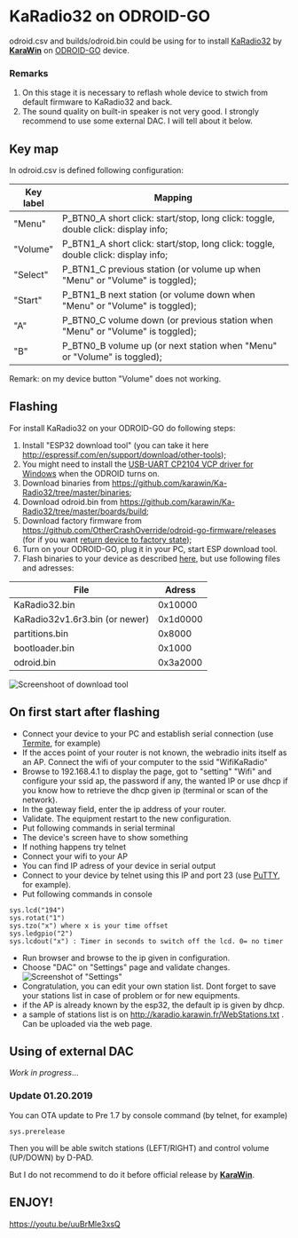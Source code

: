 # KaRadio32 on ODROID-GO

odroid.csv and builds/odroid.bin could be using for to install [KaRadio32](https://github.com/karawin/Ka-Radio32) by [**KaraWin**](https://github.com/karawin) on [ODROID-GO](https://www.hardkernel.com/shop/odroid-go/) device.

### Remarks
1. On this stage it is necessary to reflash whole device to stwich from default firmware to KaRadio32 and back.
2. The sound quality on built-in speaker is not very good. I strongly recommend to use some external DAC. I will tell about it below.

## Key map

In odroid.csv is defined following configuration:

Key label    | Mapping
-------------|----------------------------------------------------------------------------------
"Menu"       | P_BTN0_A short click: start/stop, long click: toggle, double click: display info;
"Volume"     | P_BTN1_A short click: start/stop, long click: toggle, double click: display info;
"Select"     | P_BTN1_C previous station (or volume up when "Menu" or "Volume" is toggled);
"Start"      | P_BTN1_B next station (or volume down when "Menu" or "Volume" is toggled);
"A"          | P_BTN0_C volume down (or previous station when "Menu" or "Volume" is toggled);
"B"          | P_BTN0_B volume up (or next station when "Menu" or "Volume" is toggled);

Remark: on my device button "Volume" does not working.

## Flashing

For install KaRadio32 on your ODROID-GO do following steps:
1. Install "ESP32 download tool" (you can take it here <http://espressif.com/en/support/download/other-tools>);
2. You might need to install the [USB-UART CP2104 VCP driver for Windows](https://www.silabs.com/products/development-tools/software/usb-to-uart-bridge-vcp-drivers) when the ODROID turns on.
3. Download binaries from <https://github.com/karawin/Ka-Radio32/tree/master/binaries>;
4. Download odroid.bin from <https://github.com/karawin/Ka-Radio32/tree/master/boards/build>;
5. Download factory firmware from <https://github.com/OtherCrashOverride/odroid-go-firmware/releases> (for if you want [return device to factory state](https://wiki.odroid.com/odroid_go/firmware_update));
6. Turn on your ODROID-GO, plug it in your PC, start ESP download tool.
7. Flash binaries to your device as described [here](https://wiki.odroid.com/odroid_go/firmware_update), but use following files and adresses:

File                           | Adress
-------------------------------|---------
KaRadio32.bin                  | 0x10000
KaRadio32v1.6r3.bin (or newer) | 0x1d0000
partitions.bin                 | 0x8000
bootloader.bin                 | 0x1000
odroid.bin                     | 0x3a2000

![Screenshoot of download tool](https://github.com/pepelnyy/KaRadio32-on-ODROID-GO/raw/master/Images/Screenshot%20of%20ESP32%20DOWNLOAD%20TOOL.png)

## On first start after flashing

- Connect your device to your PC and establish serial connection (use [Termite](https://www.compuphase.com/software_termite.htm), for example)
- If the acces point of your router is not known, the webradio inits itself as an AP. Connect the wifi of your computer to the ssid "WifiKaRadio"  
- Browse to 192.168.4.1 to display the page, got to "setting" "Wifi" and configure your ssid ap, the password if any, the wanted IP or use dhcp if you know how to retrieve the dhcp given ip (terminal or scan of the network).
- In the gateway field, enter the ip address of your router.
- Validate. The equipment restart to the new configuration.
- Put following commands in serial terminal
- The device's screen have to show something
- If nothing happens try telnet
- Connect your wifi to your AP
- You can find IP adress of your device in serial output
- Connect to your device by telnet using this IP and port 23 (use [PuTTY](https://www.chiark.greenend.org.uk/~sgtatham/putty/latest.html), for example).
- Put following commands in console

```
sys.lcd("194")
sys.rotat("1")
sys.tzo("x") where x is your time offset
sys.ledgpio("2")
sys.lcdout("x")	: Timer in seconds to switch off the lcd. 0= no timer
```

- Run browser and browse to the ip given in configuration.
- Choose "DAC" on "Settings" page and validate changes.
![Screenshot of "Settings"](https://github.com/pepelnyy/KaRadio32-on-ODROID-GO/raw/master/Images/WebPage.png)
- Congratulation, you can edit your own station list. Dont forget to save your stations list in case of problem or for new equipments.
- if the AP is already known by the esp32, the default ip is given by dhcp.
- a sample of stations list is on http://karadio.karawin.fr/WebStations.txt . Can be uploaded via the web page.

## Using of external DAC

_Work_ _in_ _progress_...

### Update 01.20.2019

You can OTA update to Pre 1.7 by console command (by telnet, for example)

```
sys.prerelease
```

Then you will be able switch stations (LEFT/RIGHT) and control volume (UP/DOWN) by D-PAD.

But I do not recommend to do it before official release by [**KaraWin**](https://github.com/karawin).

## ENJOY!

https://youtu.be/uuBrMle3xsQ
